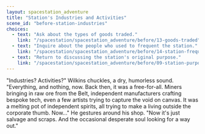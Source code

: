 ```yaml
---
layout: spacestation_adventure
title: "Station's Industries and Activities"
scene_id: "before-station-industries"
choices:
  - text: "Ask about the types of goods traded."
    link: "/spacestation/spacestation_adventure/before/13-goods-traded"
  - text: "Inquire about the people who used to frequent the station."
    link: "/spacestation/spacestation_adventure/before/14-station-frequenters"
  - text: "Return to discussing the station's original purpose."
    link: "/spacestation/spacestation_adventure/before/09-station-purpose"
---
```


"Industries? Activities?" Wilkins chuckles, a dry, humorless sound. "Everything, and nothing, now. Back then, it was a free-for-all. Miners bringing in raw ore from the Belt, independent manufacturers crafting bespoke tech, even a few artists trying to capture the void on canvas. It was a melting pot of independent spirits, all trying to make a living outside the corporate thumb. Now..." He gestures around his shop. "Now it's just salvage and scraps. And the occasional desperate soul looking for a way out."
